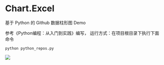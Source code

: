 # Chart.Excel

基于 Python 的 Github 数据柱形图 Demo

参考《Python编程：从入门到实践》编写， 运行方式：在项目根目录下执行下面命令
```
python python_repos.py
```

![](http://og1yl0w9z.bkt.clouddn.com/17-12-15/78306773.jpg)
